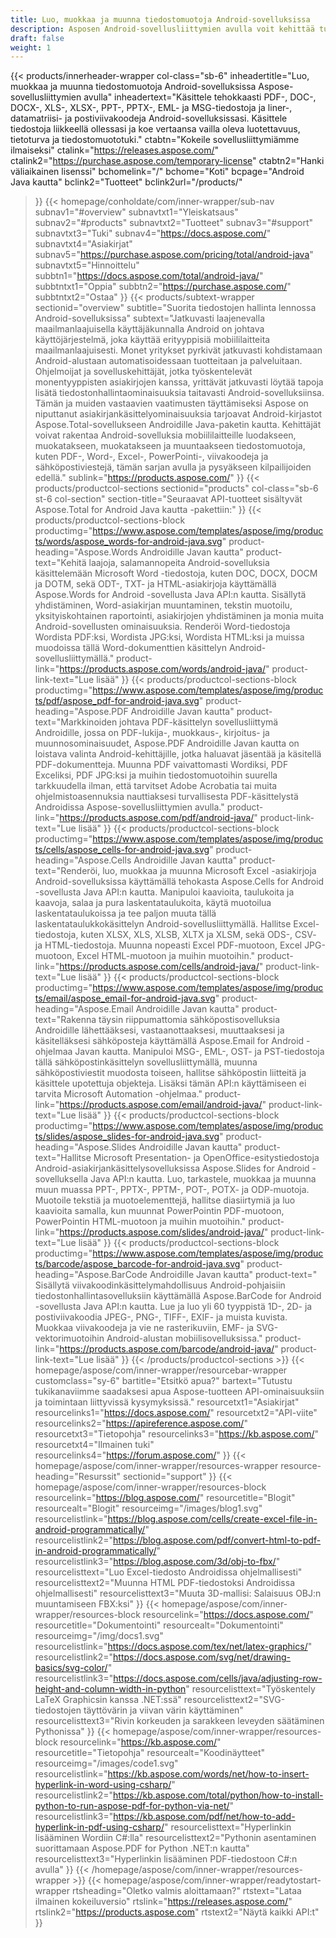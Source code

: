 ```yaml
---
title: Luo, muokkaa ja muunna tiedostomuotoja Android-sovelluksissa
description: Asposen Android-sovellusliittymien avulla voit kehittää turvallisia ja luotettavia Android-sovelluksia PDF-tiedostojen, Word-asiakirjojen, laskentataulukoiden, esitysten, viivakoodien ja sähköpostien käsittelemiseen.
draft: false
weight: 1
---
```

{{< products/innerheader-wrapper col-class="sb-6"
  inheadertitle="Luo, muokkaa ja muunna tiedostomuotoja Android-sovelluksissa Aspose-sovellusliittymien avulla"
  inheadertext="Käsittele tehokkaasti PDF-, DOC-, DOCX-, XLS-, XLSX-, PPT-, PPTX-, EML- ja MSG-tiedostoja ja liner-, datamatriisi- ja postiviivakoodeja Android-sovelluksissasi. Käsittele tiedostoja liikkeellä ollessasi ja koe vertaansa vailla oleva luotettavuus, tietoturva ja tiedostomuototuki."
  ctabtn="Kokeile sovellusliittymiämme ilmaiseksi"
  ctalink="https://releases.aspose.com/"
  ctalink2="https://purchase.aspose.com/temporary-license"
  ctabtn2="Hanki väliaikainen lisenssi"
  bchomelink="/"
  bchome="Koti"
  bcpage="Android Java kautta"
  bclink2="Tuotteet"
  bclink2url="/products/"
>}}
  {{< homepage/conholdate/com/inner-wrapper/sub-nav 
subnav1="#overview"
subnavtxt1="Yleiskatsaus" 
subnav2="#products"
subnavtxt2="Tuotteet" 
subnav3="#support"
subnavtxt3="Tuki" 
subnav4="https://docs.aspose.com/"
subnavtxt4="Asiakirjat" 
subnav5="https://purchase.aspose.com/pricing/total/android-java"
subnavtxt5="Hinnoittelu" 
subbtn1="https://docs.aspose.com/total/android-java/"
subbtntxt1="Oppia"
subbtn2="https://purchase.aspose.com/"
subbtntxt2="Ostaa"
>}}
   {{< products/subtext-wrapper
   sectionid="overview" 
   subtitle="Suorita tiedostojen hallinta lennossa Android-sovelluksissa"
   subtext="Jatkuvasti laajenevalla maailmanlaajuisella käyttäjäkunnalla Android on johtava käyttöjärjestelmä, joka käyttää erityyppisiä mobiililaitteita maailmanlaajuisesti. Monet yritykset pyrkivät jatkuvasti kohdistamaan Android-alustaan automatisoidessaan tuotteitaan ja palveluitaan. Ohjelmoijat ja sovelluskehittäjät, jotka työskentelevät monentyyppisten asiakirjojen kanssa, yrittävät jatkuvasti löytää tapoja lisätä tiedostonhallintaominaisuuksia taitavasti Android-sovelluksiinsa. Tämän ja muiden vastaavien vaatimusten täyttämiseksi Aspose on niputtanut asiakirjankäsittelyominaisuuksia tarjoavat Android-kirjastot Aspose.Total-sovellukseen Androidille Java-paketin kautta. Kehittäjät voivat rakentaa Android-sovelluksia mobiililaitteille luodakseen, muokatakseen, muokatakseen ja muuntaakseen tiedostomuotoja, kuten PDF-, Word-, Excel-, PowerPointi-, viivakoodeja ja sähköpostiviestejä, tämän sarjan avulla ja pysyäkseen kilpailijoiden edellä."
   sublink="https://products.aspose.com/"
>}} 
{{< products/productcol-sections
sectionid="products" 
col-class="sb-6 st-6 col-section"
section-title="Seuraavat API-tuotteet sisältyvät Aspose.Total for Android Java kautta -pakettiin:"
>}}
{{< products/productcol-sections-block
productimg="https://www.aspose.com/templates/aspose/img/products/words/aspose_words-for-android-java.svg"
product-heading="Aspose.Words Androidille Javan kautta"
product-text="Kehitä laajoja, salamannopeita Android-sovelluksia käsittelemään Microsoft Word -tiedostoja, kuten DOC, DOCX, DOCM ja DOTM, sekä ODT-, TXT- ja HTML-asiakirjoja käyttämällä Aspose.Words for Android -sovellusta Java API:n kautta. Sisällytä yhdistäminen, Word-asiakirjan muuntaminen, tekstin muotoilu, yksityiskohtainen raportointi, asiakirjojen yhdistäminen ja monia muita Android-sovellusten ominaisuuksia. Renderöi Word-tiedostoja Wordista PDF:ksi, Wordista JPG:ksi, Wordista HTML:ksi ja muissa muodoissa tällä Word-dokumenttien käsittelyn Android-sovellusliittymällä."
product-link="https://products.aspose.com/words/android-java/" 
product-link-text="Lue lisää"
>}}
{{< products/productcol-sections-block
productimg="https://www.aspose.com/templates/aspose/img/products/pdf/aspose_pdf-for-android-java.svg"
product-heading="Aspose.PDF Androidille Javan kautta"
product-text="Markkinoiden johtava PDF-käsittelyn sovellusliittymä Androidille, jossa on PDF-lukija-, muokkaus-, kirjoitus- ja muunnosominaisuudet, Aspose.PDF Androidille Javan kautta on loistava valinta Android-kehittäjille, jotka haluavat jäsentää ja käsitellä PDF-dokumentteja. Muunna PDF vaivattomasti Wordiksi, PDF Exceliksi, PDF JPG:ksi ja muihin tiedostomuotoihin suurella tarkkuudella ilman, että tarvitset Adobe Acrobatia tai muita ohjelmistoasennuksia nauttiaksesi turvallisesta PDF-käsittelystä Androidissa Aspose-sovellusliittymien avulla."
product-link="https://products.aspose.com/pdf/android-java/" 
product-link-text="Lue lisää"
>}}
{{< products/productcol-sections-block
productimg="https://www.aspose.com/templates/aspose/img/products/cells/aspose_cells-for-android-java.svg"
product-heading="Aspose.Cells Androidille Javan kautta"
product-text="Renderöi, luo, muokkaa ja muunna Microsoft Excel -asiakirjoja Android-sovelluksissa käyttämällä tehokasta Aspose.Cells for Android -sovellusta Java API:n kautta. Manipuloi kaavioita, taulukoita ja kaavoja, salaa ja pura laskentataulukoita, käytä muotoilua laskentataulukoissa ja tee paljon muuta tällä laskentataulukkokäsittelyn Android-sovellusliittymällä. Hallitse Excel-tiedostoja, kuten XLSX, XLS, XLSB, XLTX ja XLSM, sekä ODS-, CSV- ja HTML-tiedostoja. Muunna nopeasti Excel PDF-muotoon, Excel JPG-muotoon, Excel HTML-muotoon ja muihin muotoihin."
product-link="https://products.aspose.com/cells/android-java/" 
product-link-text="Lue lisää"
>}}
{{< products/productcol-sections-block
productimg="https://www.aspose.com/templates/aspose/img/products/email/aspose_email-for-android-java.svg"
product-heading="Aspose.Email Androidille Javan kautta"
product-text="Rakenna täysin riippumattomia sähköpostisovelluksia Androidille lähettääksesi, vastaanottaaksesi, muuttaaksesi ja käsitelläksesi sähköposteja käyttämällä Aspose.Email for Android -ohjelmaa Javan kautta. Manipuloi MSG-, EML-, OST- ja PST-tiedostoja tällä sähköpostinkäsittelyn sovellusliittymällä, muunna sähköpostiviestit muodosta toiseen, hallitse sähköpostin liitteitä ja käsittele upotettuja objekteja. Lisäksi tämän API:n käyttämiseen ei tarvita Microsoft Automation -ohjelmaa."
product-link="https://products.aspose.com/email/android-java/" 
product-link-text="Lue lisää"
>}}
{{< products/productcol-sections-block
productimg="https://www.aspose.com/templates/aspose/img/products/slides/aspose_slides-for-android-java.svg"
product-heading="Aspose.Slides Androidille Javan kautta"
product-text="Hallitse Microsoft Presentation- ja OpenOffice-esitystiedostoja Android-asiakirjankäsittelysovelluksissa Aspose.Slides for Android -sovelluksella Java API:n kautta. Luo, tarkastele, muokkaa ja muunna muun muassa PPT-, PPTX-, PPTM-, POT-, POTX- ja ODP-muotoja. Muotoile tekstiä ja muotoelementtejä, hallitse diasiirtymiä ja luo kaavioita samalla, kun muunnat PowerPointin PDF-muotoon, PowerPointin HTML-muotoon ja muihin muotoihin."
product-link="https://products.aspose.com/slides/android-java/" 
product-link-text="Lue lisää"
>}}
{{< products/productcol-sections-block
productimg="https://www.aspose.com/templates/aspose/img/products/barcode/aspose_barcode-for-android-java.svg"
product-heading="Aspose.BarCode Androidille Javan kautta"
product-text=" Sisällytä viivakoodinkäsittelymahdollisuus Android-pohjaisiin tiedostonhallintasovelluksiin käyttämällä Aspose.BarCode for Android -sovellusta Java API:n kautta. Lue ja luo yli 60 tyyppistä 1D-, 2D- ja postiviivakoodia JPEG-, PNG-, TIFF-, EXIF- ja muista kuvista. Muokkaa viivakoodeja ja vie ne rasterikuviin, EMF- ja SVG-vektorimuotoihin Android-alustan mobiilisovelluksissa."
product-link="https://products.aspose.com/barcode/android-java/" 
product-link-text="Lue lisää"
>}} 
{{< /products/productcol-sections >}}
{{< homepage/aspose/com/inner-wrapper/resourcebar-wrapper
customclass="sy-6"
bartitle="Etsitkö apua?"
bartext="Tutustu tukikanaviimme saadaksesi apua Aspose-tuotteen API-ominaisuuksiin ja toimintaan liittyvissä kysymyksissä."
resourcetxt1="Asiakirjat"
resourcelinks1="https://docs.aspose.com/"
resourcetxt2="API-viite"
resourcelinks2="https://apireference.aspose.com/"
resourcetxt3="Tietopohja"
resourcelinks3="https://kb.aspose.com/"
resourcetxt4="Ilmainen tuki"
resourcelinks4="https://forum.aspose.com/"
>}}
{{< homepage/aspose/com/inner-wrapper/resources-wrapper
resource-heading="Resurssit"
sectionid="support"
>}}
{{< homepage/aspose/com/inner-wrapper/resources-block
resourcelink="https://blog.aspose.com/"
resourcetitle="Blogit"
resourcealt="Blogit"
resourceimg="/images/blog1.svg"
resourcelistlink="https://blog.aspose.com/cells/create-excel-file-in-android-programmatically/"
resourcelistlink2="https://blog.aspose.com/pdf/convert-html-to-pdf-in-android-programmatically/"
resourcelistlink3="https://blog.aspose.com/3d/obj-to-fbx/"
resourcelisttext="Luo Excel-tiedosto Androidissa ohjelmallisesti"
resourcelisttext2="Muunna HTML PDF-tiedostoksi Androidissa ohjelmallisesti"
resourcelisttext3="Muuta 3D-mallisi: Salaisuus OBJ:n muuntamiseen FBX:ksi"
>}}
{{< homepage/aspose/com/inner-wrapper/resources-block
resourcelink="https://docs.aspose.com/"
resourcetitle="Dokumentointi"
resourcealt="Dokumentointi"
resourceimg="/img/docs1.svg"
resourcelistlink="https://docs.aspose.com/tex/net/latex-graphics/"
resourcelistlink2="https://docs.aspose.com/svg/net/drawing-basics/svg-color/"
resourcelistlink3="https://docs.aspose.com/cells/java/adjusting-row-height-and-column-width-in-python"
resourcelisttext="Työskentely LaTeX Graphicsin kanssa .NET:ssä"
resourcelisttext2="SVG-tiedostojen täyttövärin ja viivan värin käyttäminen"
resourcelisttext3="Rivin korkeuden ja sarakkeen leveyden säätäminen Pythonissa"
>}}
{{< homepage/aspose/com/inner-wrapper/resources-block
resourcelink="https://kb.aspose.com/"
resourcetitle="Tietopohja"
resourcealt="Koodinäytteet"
resourceimg="/images/code1.svg"
resourcelistlink="https://kb.aspose.com/words/net/how-to-insert-hyperlink-in-word-using-csharp/"
resourcelistlink2="https://kb.aspose.com/total/python/how-to-install-python-to-run-aspose-pdf-for-python-via-net/"
resourcelistlink3="https://kb.aspose.com/pdf/net/how-to-add-hyperlink-in-pdf-using-csharp/"
resourcelisttext="Hyperlinkin lisääminen Wordiin C#:lla"
resourcelisttext2="Pythonin asentaminen suorittamaan Aspose.PDF for Python .NET:n kautta"
resourcelisttext3="Hyperlinkin lisääminen PDF-tiedostoon C#:n avulla"
>}}
{{< /homepage/aspose/com/inner-wrapper/resources-wrapper >}}
{{< homepage/aspose/com/inner-wrapper/readytostart-wrapper
rtsheading="Oletko valmis aloittamaan?"
rtstext="Lataa ilmainen kokeiluversio"
rtslink="https://releases.aspose.com/"
rtslink2="https://products.aspose.com"
rtstext2="Näytä kaikki API:t"
>}}
